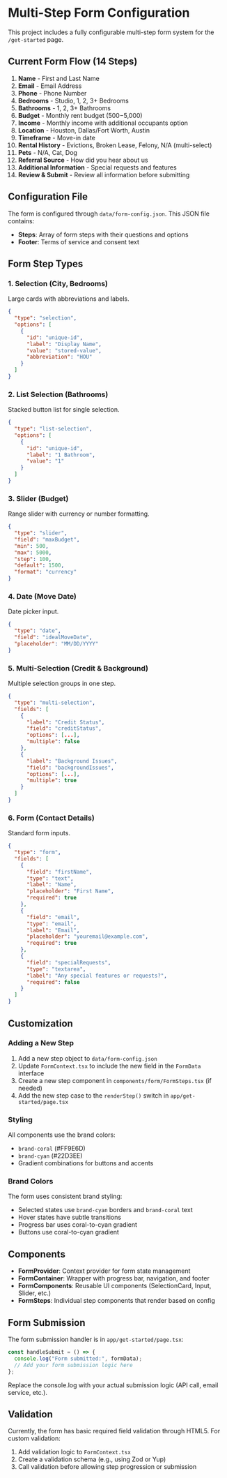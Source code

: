 # Multi-Step Form Configuration

This project includes a fully configurable multi-step form system for the `/get-started` page.

## Current Form Flow (14 Steps)

1. **Name** - First and Last Name
2. **Email** - Email Address
3. **Phone** - Phone Number
4. **Bedrooms** - Studio, 1, 2, 3+ Bedrooms
5. **Bathrooms** - 1, 2, 3+ Bathrooms
6. **Budget** - Monthly rent budget ($500-$5,000)
7. **Income** - Monthly income with additional occupants option
8. **Location** - Houston, Dallas/Fort Worth, Austin
9. **Timeframe** - Move-in date
10. **Rental History** - Evictions, Broken Lease, Felony, N/A (multi-select)
11. **Pets** - N/A, Cat, Dog
12. **Referral Source** - How did you hear about us
13. **Additional Information** - Special requests and features
14. **Review & Submit** - Review all information before submitting

## Configuration File

The form is configured through `data/form-config.json`. This JSON file contains:

- **Steps**: Array of form steps with their questions and options
- **Footer**: Terms of service and consent text

## Form Step Types

### 1. Selection (City, Bedrooms)

Large cards with abbreviations and labels.

```json
{
  "type": "selection",
  "options": [
    {
      "id": "unique-id",
      "label": "Display Name",
      "value": "stored-value",
      "abbreviation": "HOU"
    }
  ]
}
```

### 2. List Selection (Bathrooms)

Stacked button list for single selection.

```json
{
  "type": "list-selection",
  "options": [
    {
      "id": "unique-id",
      "label": "1 Bathroom",
      "value": "1"
    }
  ]
}
```

### 3. Slider (Budget)

Range slider with currency or number formatting.

```json
{
  "type": "slider",
  "field": "maxBudget",
  "min": 500,
  "max": 5000,
  "step": 100,
  "default": 1500,
  "format": "currency"
}
```

### 4. Date (Move Date)

Date picker input.

```json
{
  "type": "date",
  "field": "idealMoveDate",
  "placeholder": "MM/DD/YYYY"
}
```

### 5. Multi-Selection (Credit & Background)

Multiple selection groups in one step.

```json
{
  "type": "multi-selection",
  "fields": [
    {
      "label": "Credit Status",
      "field": "creditStatus",
      "options": [...],
      "multiple": false
    },
    {
      "label": "Background Issues",
      "field": "backgroundIssues",
      "options": [...],
      "multiple": true
    }
  ]
}
```

### 6. Form (Contact Details)

Standard form inputs.

```json
{
  "type": "form",
  "fields": [
    {
      "field": "firstName",
      "type": "text",
      "label": "Name",
      "placeholder": "First Name",
      "required": true
    },
    {
      "field": "email",
      "type": "email",
      "label": "Email",
      "placeholder": "youremail@example.com",
      "required": true
    },
    {
      "field": "specialRequests",
      "type": "textarea",
      "label": "Any special features or requests?",
      "required": false
    }
  ]
}
```

## Customization

### Adding a New Step

1. Add a new step object to `data/form-config.json`
2. Update `FormContext.tsx` to include the new field in the `FormData` interface
3. Create a new step component in `components/form/FormSteps.tsx` (if needed)
4. Add the new step case to the `renderStep()` switch in `app/get-started/page.tsx`

### Styling

All components use the brand colors:

- `brand-coral` (#FF9E6D)
- `brand-cyan` (#22D3EE)
- Gradient combinations for buttons and accents

### Brand Colors

The form uses consistent brand styling:

- Selected states use `brand-cyan` borders and `brand-coral` text
- Hover states have subtle transitions
- Progress bar uses coral-to-cyan gradient
- Buttons use coral-to-cyan gradient

## Components

- **FormProvider**: Context provider for form state management
- **FormContainer**: Wrapper with progress bar, navigation, and footer
- **FormComponents**: Reusable UI components (SelectionCard, Input, Slider, etc.)
- **FormSteps**: Individual step components that render based on config

## Form Submission

The form submission handler is in `app/get-started/page.tsx`:

```typescript
const handleSubmit = () => {
  console.log("Form submitted:", formData);
  // Add your form submission logic here
};
```

Replace the console.log with your actual submission logic (API call, email service, etc.).

## Validation

Currently, the form has basic required field validation through HTML5. For custom validation:

1. Add validation logic to `FormContext.tsx`
2. Create a validation schema (e.g., using Zod or Yup)
3. Call validation before allowing step progression or submission
